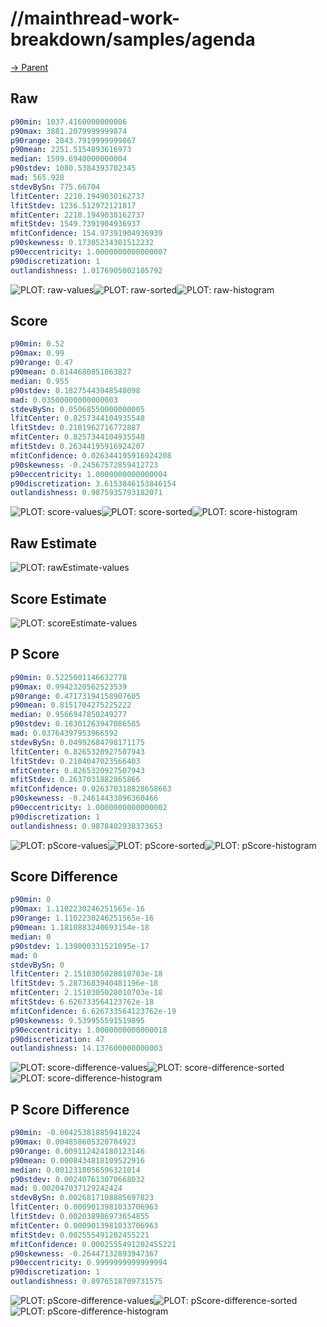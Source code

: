 
# //mainthread-work-breakdown/samples/agenda

[→ Parent](../..)


## Raw


```yaml
p90min: 1037.4160000000006
p90max: 3881.2079999999874
p90range: 2843.7919999999867
p90mean: 2251.5154893616973
median: 1599.6940000000004
p90stdev: 1080.5384393702345
mad: 565.928
stdevBySn: 775.66704
lfitCenter: 2210.1949030162737
lfitStdev: 1236.512972121817
mfitCenter: 2210.1949030162737
mfitStdev: 1549.7391904936937
mfitConfidence: 154.97391904936939
p90skewness: 0.17305234301512232
p90eccentricity: 1.0000000000000007
p90discretization: 1
outlandishness: 1.0176905002105792

```

![PLOT: raw-values](./raw/values.svg)![PLOT: raw-sorted](./raw/sorted.svg)![PLOT: raw-histogram](./raw/histogram.svg)
## Score


```yaml
p90min: 0.52
p90max: 0.99
p90range: 0.47
p90mean: 0.8144680851063827
median: 0.955
p90stdev: 0.18275443948548098
mad: 0.03500000000000003
stdevBySn: 0.05068550000000005
lfitCenter: 0.8257344104935548
lfitStdev: 0.2101962716772887
mfitCenter: 0.8257344104935548
mfitStdev: 0.26344195916924207
mfitConfidence: 0.026344195916924208
p90skewness: -0.24567572859412723
p90eccentricity: 1.0000000000000004
p90discretization: 3.6153846153846154
outlandishness: 0.9875935793182071

```

![PLOT: score-values](./score/values.svg)![PLOT: score-sorted](./score/sorted.svg)![PLOT: score-histogram](./score/histogram.svg)
## Raw Estimate

![PLOT: rawEstimate-values](./rawEstimate/values.svg)
## Score Estimate

![PLOT: scoreEstimate-values](./scoreEstimate/values.svg)
## P Score


```yaml
p90min: 0.5225001146632778
p90max: 0.9942320562523539
p90range: 0.47173194158907605
p90mean: 0.8151704275225222
median: 0.9566947850249277
p90stdev: 0.18301263947086585
mad: 0.03764397953966592
stdevBySn: 0.04992684798171175
lfitCenter: 0.8265320927507943
lfitStdev: 0.2104047023566403
mfitCenter: 0.8265320927507943
mfitStdev: 0.2637031882865866
mfitConfidence: 0.026370318828658663
p90skewness: -0.24614433896360466
p90eccentricity: 1.0000000000000002
p90discretization: 1
outlandishness: 0.9878402938373653

```

![PLOT: pScore-values](./pScore/values.svg)![PLOT: pScore-sorted](./pScore/sorted.svg)![PLOT: pScore-histogram](./pScore/histogram.svg)
## Score Difference


```yaml
p90min: 0
p90max: 1.1102230246251565e-16
p90range: 1.1102230246251565e-16
p90mean: 1.1810883240693154e-18
median: 0
p90stdev: 1.139000331521095e-17
mad: 0
stdevBySn: 0
lfitCenter: 2.1510305028010703e-18
lfitStdev: 5.2873683940481196e-18
mfitCenter: 2.1510305028010703e-18
mfitStdev: 6.626733564123762e-18
mfitConfidence: 6.626733564123762e-19
p90skewness: 9.539955591519895
p90eccentricity: 1.0000000000000018
p90discretization: 47
outlandishness: 14.137600000000003

```

![PLOT: score-difference-values](./score-difference/values.svg)![PLOT: score-difference-sorted](./score-difference/sorted.svg)![PLOT: score-difference-histogram](./score-difference/histogram.svg)
## P Score Difference


```yaml
p90min: -0.004253818859418224
p90max: 0.004858605320704923
p90range: 0.009112424180123146
p90mean: 0.0008434818109522916
median: 0.0012318056596321014
p90stdev: 0.002407613070668032
mad: 0.002047037129242424
stdevBySn: 0.0026817108885697823
lfitCenter: 0.0009013981033706963
lfitStdev: 0.002038986973654855
mfitCenter: 0.0009013981033706963
mfitStdev: 0.002555491202455221
mfitConfidence: 0.0002555491202455221
p90skewness: -0.26447132893947367
p90eccentricity: 0.9999999999999994
p90discretization: 1
outlandishness: 0.8976518709731575

```

![PLOT: pScore-difference-values](./pScore-difference/values.svg)![PLOT: pScore-difference-sorted](./pScore-difference/sorted.svg)![PLOT: pScore-difference-histogram](./pScore-difference/histogram.svg)